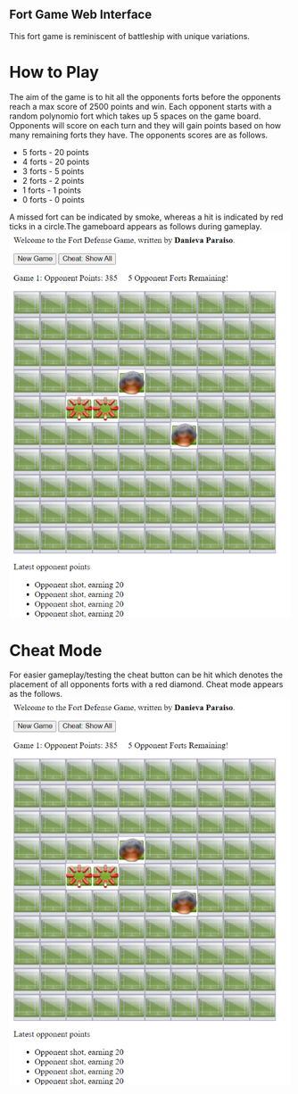 ## Fort Game Web Interface
This fort game is reminiscent of battleship with unique variations. 

# How to Play 
The aim of the game is to hit all the opponents forts before the opponents reach a max score of 2500 points and win. 
Each opponent starts with a random polynomio fort which takes up 5 spaces on the game board. Opponents will score on each turn and they will gain points based on how many remaining forts they have. The opponents scores are as follows. 
<ul>
    <li>5 forts - 20 points</li>
    <li>4 forts - 20 points</li>
    <li>3 forts - 5 points</li>
    <li>2 forts - 2 points</li>
    <li>1 forts - 1 points</li>
    <li>0 forts - 0 points</li>
</ul>
A missed fort can be indicated by smoke, whereas a hit is indicated by red ticks in a circle.The gameboard appears as follows during gameplay.  
<img src="FortImages/fortGame.png">

# Cheat Mode 
For easier gameplay/testing the cheat button can be hit which denotes the placement of all opponents forts with a red diamond. Cheat mode appears as the follows.  
<img src="FortImages/fortGame.png">
